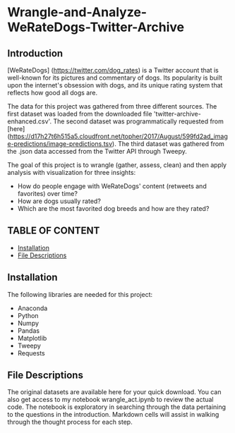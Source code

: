# Wrangle-and-Analyze-WeRateDogs-Twitter-Archive

Introduction
------------
[WeRateDogs] (https://twitter.com/dog_rates) is a Twitter account that is well-known for its pictures and commentary of dogs. Its popularity is built upon the internet's obsession with dogs, and its unique rating system that reflects how good all dogs are.

The data for this project was gathered from three different sources. The first dataset was loaded from the downloaded file 'twitter-archive-enhanced.csv'. The second dataset was programmatically requested from [here] (https://d17h27t6h515a5.cloudfront.net/topher/2017/August/599fd2ad_image-predictions/image-predictions.tsv). The third dataset was gathered from the .json data accessed from the Twitter API through Tweepy.

The goal of this project is to wrangle (gather, assess, clean) and then apply analysis with visualization for three insights:

* How do people engage with WeRateDogs' content (retweets and favorites) over time?
* How are dogs usually rated?
* Which are the most favorited dog breeds and how are they rated?

TABLE OF CONTENT
---------------------

 * [Installation](#installation)
 * [File Descriptions](#files)

Installation <a name="installation"></a>
------------
The following libraries are needed for this project:
* Anaconda
* Python
* Numpy
* Pandas
* Matplotlib
* Tweepy
* Requests

File Descriptions <a name="files"></a>
------------
The original datasets are available here for your quick download. You can also get access to my notebook wrangle_act.ipynb to review the actual code. The notebook is exploratory in searching through the data pertaining to the questions in the introduction. Markdown cells will assist in walking through the thought process for each step.
